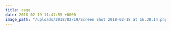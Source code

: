```yaml
---
title: cage
date: 2018-02-19 11:41:55 +0000
image_path: "/uploads/2018/02/19/Screen Shot 2018-02-18 at 16.30.14.png"
---
```

